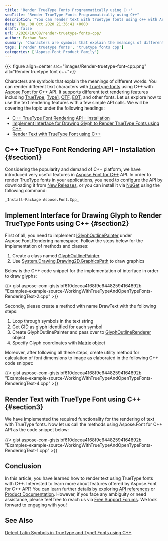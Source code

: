 ```yaml
---
title: 'Render TrueType Fonts Programmatically using C++'
seoTitle: "Render TrueType Fonts Programmatically using C++"
description: "You can render text with truetype fonts using c++ with Aspose.Fonts for C++ API programmatically. This can fix text rendering problems in your applications."
date: Thu, 08 Oct 2020 21:36:41 +0000
draft: false
url: /2020/10/08/render-truetype-fonts-cpp/
author: Farhan Raza
summary: 'Characters are symbols that explain the meanings of different words. You can render different text characters with TrueType fonts using C++ with Aspose.Font for C++ API. It supports different text rendering features including TrueType, Type1, and other fonts. Let us explore how to use the text rendering features with a few simple API calls.'
tags: ['render truetype fonts', 'truetype fonts cpp']
categories: ['Aspose.Font Product Family']
---
```




{{< figure align=center src="images/Render-truetype-font-cpp.png" alt="Render truetype font c++">}}


Characters are symbols that explain the meanings of different words. You can render different text characters with [TrueType fonts][1] using C++ with [Aspose.Font for C++][2] API. It supports different text rendering features including [TrueType][3], [Type1][4], [OTF][5], [EOT][6], and other fonts. Let us explore how to use the text rendering features with a few simple API calls. We will be covering the topic under the following headings:

*   [C++ TrueType Font Rendering API – Installation][7]
*   [Implement Interface for Drawing Glyph to Render TrueType Fonts using C++][8]
*   [Render Text with TrueType Font using C++][9]

## C++ TrueType Font Rendering API – Installation {#section1}

Considering the popularity and demand of C++ platform, we have introduced very useful features in [Aspose.Font for C++][10] API. In order to render TrueType fonts in your applications, you need to configure the API by downloading it from [New Releases][11], or you can install it via [NuGet][12] using the following command:

```
_Install-Package Aspose.Font.Cpp_
```

## Implement Interface for Drawing Glyph to Render TrueType Fonts using C++ {#section2}

First of all, you need to implement [IGlyphOutlinePainter][13] under Aspose.Font.Rendering namespace. Follow the steps below for the implementation of methods and classes:

1.  Create a class named [GlyphOutlinePainter][14]
2.  Use [System.Drawing.Drawing2D.GraphicsPath][15] to draw graphics

Below is the C++ code snippet for the implementation of interface in order to draw glyphs:

{{< gist aspose-com-gists bf610decea4168f9c64482594164892b "Examples-example-source-WorkingWithTrueTypeAndOpenTypeFonts-RenderingText-2.cpp" >}}

Secondly, please create a method with name DrawText with the following steps:

1.  Loop through symbols in the text string
2.  Get GID as glyph identified for each symbol
3.  Create GlyphOutlinePainter and pass over to [GlyphOutlineRenderer][16] object
4.  Specify Glyph coordinates with [Matrix][17] object

Moreover, after following all these steps, create utility method for calculation of font dimensions to image as elaborated in the following C++ code snippet:

{{< gist aspose-com-gists bf610decea4168f9c64482594164892b "Examples-example-source-WorkingWithTrueTypeAndOpenTypeFonts-RenderingText-4.cpp" >}}

## Render Text with TrueType Font using C++ {#section3}

We have implemented the required functionality for the rendering of text with TrueType fonts. Now let us call the methods using Aspose.Font for C++ API as the code snippet below:

{{< gist aspose-com-gists bf610decea4168f9c64482594164892b "Examples-example-source-WorkingWithTrueTypeAndOpenTypeFonts-RenderingText-1.cpp" >}}

## Conclusion

In this article, you have learned how to render text using TrueType fonts with C++. Interested to learn more about features offered by Aspose.Font for C++ API? You can learn further details by exploring [API references][18] or [Product Documentation][19]. However, if you face any ambiguity or need assistance, please feel free to reach us via [Free Support Forums][20]. We look forward to engaging with you!

## See Also

[Detect Latin Symbols in TrueType and Type1 Fonts using C++][21]




[1]: https://en.wikipedia.org/wiki/TrueType
[2]: https://products.aspose.com/font/cpp
[3]: https://docs.fileformat.com/font/ttf/
[4]: https://docs.fileformat.com/font/type1/
[5]: https://docs.fileformat.com/font/otf/
[6]: https://docs.fileformat.com/font/eot/
[7]: #section1
[8]: #section2
[9]: #section3
[10]: https://products.aspose.com/font/cpp
[11]: https://releases.aspose.com/
[12]: https://www.nuget.org/packages/Aspose.Font.Cpp/
[13]: https://apireference.aspose.com/font/cpp/class/aspose.font.rendering.i_glyph_outline_painter-members
[14]: https://apireference.aspose.com/font/cpp/class/aspose.font.rendering.i_glyph_painter
[15]: https://apireference.aspose.com/drawing/net/system.drawing.drawing2d/graphicspath
[16]: https://apireference.aspose.com/font/cpp/class/aspose.font.renderers.glyph_outline_renderer
[17]: https://apireference.aspose.com/drawing/net/system.drawing.drawing2d/matrix
[18]: https://apireference.aspose.com/font/cpp
[19]: https://docs.aspose.com/font/cpp
[20]: https://forum.aspose.com/c/font
[21]: https://blog.aspose.com/2020/10/01/detect-latin-symbols-in-truetype-type1-fonts-cpp/





